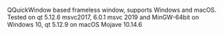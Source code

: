 QQuickWindow based frameless window, supports Windows and macOS.
Tested on qt 5.12.6 msvc2017, 6.0.1 msvc 2019 and MinGW-64bit on Windows 10, qt 5.12.9 on macOS Mojave 10.14.6
